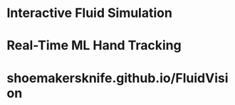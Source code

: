 # Interactive Fluid Simulation
# Real-Time ML Hand Tracking

# shoemakersknife.github.io/FluidVision
